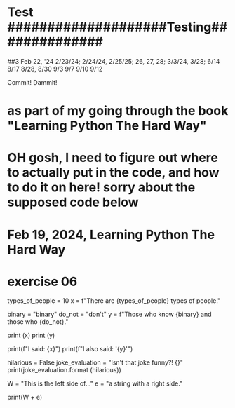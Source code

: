 # Test ####################Testing##############
##3 Feb 22, '24  2/23/24; 2/24/24, 2/25/25; 26, 27, 28; 3/3/24, 3/28; 6/14 8/17 8/28, 8/30 9/3 9/7 9/10 9/12


Commit! Dammit!
# as part of my going through the book "Learning Python The Hard Way"
# OH gosh, I need to figure out where to actually put in the code, and how to do it on here! sorry about the supposed code below
# Feb 19, 2024, Learning Python The Hard Way
# exercise 06
types_of_people = 10
x = f"There are {types_of_people} types of people."

binary = "binary"
do_not = "don't"
y = f"Those who know {binary} and those who {do_not}."

print (x)
print (y)

print(f"I said: {x}")
print(f"I also said: '{y}'")

hilarious = False
joke_evaluation = "Isn't that joke funny?! {}"
print(joke_evaluation.format (hilarious))

W = "This is the left side of..."
e = "a string with a right side."

print(W + e)

